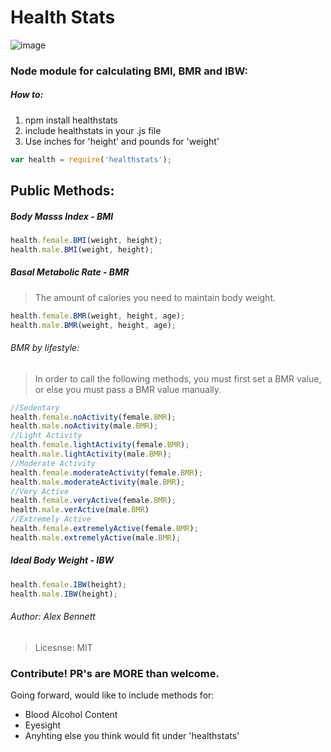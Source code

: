 # Health Stats 

![image](https://img.shields.io/badge/healthstats-is%20awesome-ff69b4.svg)

### Node module for calculating BMI, BMR and IBW:

##### How to:
1. npm install healthstats
2. include healthstats in your .js file
3. Use inches for 'height' and pounds for 'weight'
 
```javascript
var health = require('healthstats');
```
## Public Methods:

##### Body Masss Index - BMI
```javascript
health.female.BMI(weight, height);
health.male.BMI(weight, height);
```
##### Basal Metabolic Rate - BMR
>The amount of calories you need to
maintain body weight.
```javascript
health.female.BMR(weight, height, age);
health.male.BMR(weight, height, age);
```

###### BMR by lifestyle:

> In order to call the following methods, you must first set a BMR value, or else you must pass a BMR value manually.
``` javascript
//Sedentary 
health.female.noActivity(female.BMR);
health.male.noActivity(male.BMR);
//Light Activity 
health.female.lightActivity(female.BMR);
health.male.lightActivity(male.BMR);
//Moderate Activity 
health.female.moderateActivity(female.BMR);
health.male.moderateActivity(male.BMR);
//Very Active
health.female.veryActive(female.BMR);
health.male.verActive(male.BMR)
//Extremely Active
health.female.extremelyActive(female.BMR);
health.male.extremelyActive(male.BMR);
```

##### Ideal Body Weight - IBW
```javascript
health.female.IBW(height);
health.male.IBW(height);
```

###### Author: Alex Bennett
> Licesnse: MIT

### Contribute! PR's are MORE than welcome.
Going forward,  would like to include methods for:
- Blood Alcohol Content
- Eyesight
- Anyhting else you think would fit under 'healthstats'


